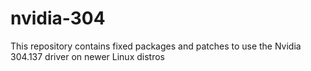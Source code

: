 # nvidia-304
This repository contains fixed packages and patches to use the Nvidia 304.137 driver on newer Linux distros
